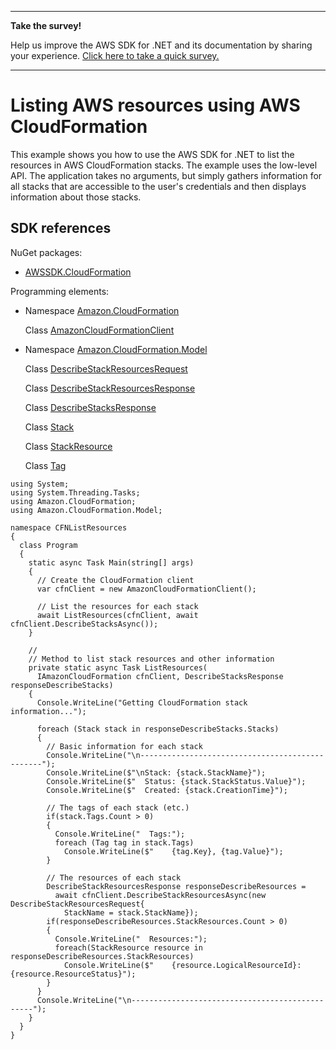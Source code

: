--------

**Take the survey\!**

Help us improve the AWS SDK for \.NET and its documentation by sharing your experience\. [Click here to take a quick survey\.](https://amazonmr.au1.qualtrics.com/jfe/form/SV_2nThyxw3YlloC7H)

--------

# Listing AWS resources using AWS CloudFormation<a name="cfn-list-resources"></a>

This example shows you how to use the AWS SDK for \.NET to list the resources in AWS CloudFormation stacks\. The example uses the low\-level API\. The application takes no arguments, but simply gathers information for all stacks that are accessible to the user's credentials and then displays information about those stacks\.

## SDK references<a name="w4aac19c17c13b5b1"></a>

NuGet packages:
+ [AWSSDK\.CloudFormation](https://www.nuget.org/packages/AWSSDK.CloudFormation/)

Programming elements:
+ Namespace [Amazon\.CloudFormation](https://docs.aws.amazon.com/sdkfornet/v3/apidocs/items/CloudFormation/NCloudFormation.html)

  Class [AmazonCloudFormationClient](https://docs.aws.amazon.com/sdkfornet/v3/apidocs/items/CloudFormation/TCloudFormationClient.html)
+ Namespace [Amazon\.CloudFormation\.Model](https://docs.aws.amazon.com/sdkfornet/v3/apidocs/items/CloudFormation/NCloudFormationModel.html)

  Class [DescribeStackResourcesRequest](https://docs.aws.amazon.com/sdkfornet/v3/apidocs/items/CloudFormation/TDescribeStackResourcesRequest.html)

  Class [DescribeStackResourcesResponse](https://docs.aws.amazon.com/sdkfornet/v3/apidocs/items/CloudFormation/TDescribeStackResourcesResponse.html)

  Class [DescribeStacksResponse](https://docs.aws.amazon.com/sdkfornet/v3/apidocs/items/CloudFormation/TDescribeStacksResponse.html)

  Class [Stack](https://docs.aws.amazon.com/sdkfornet/v3/apidocs/items/CloudFormation/TStack.html)

  Class [StackResource](https://docs.aws.amazon.com/sdkfornet/v3/apidocs/items/CloudFormation/TStackResource.html)

  Class [Tag](https://docs.aws.amazon.com/sdkfornet/v3/apidocs/items/CloudFormation/TTag.html)

```
using System;
using System.Threading.Tasks;
using Amazon.CloudFormation;
using Amazon.CloudFormation.Model;

namespace CFNListResources
{
  class Program
  {
    static async Task Main(string[] args)
    {
      // Create the CloudFormation client
      var cfnClient = new AmazonCloudFormationClient();

      // List the resources for each stack
      await ListResources(cfnClient, await cfnClient.DescribeStacksAsync());
    }

    //
    // Method to list stack resources and other information
    private static async Task ListResources(
      IAmazonCloudFormation cfnClient, DescribeStacksResponse responseDescribeStacks)
    {
      Console.WriteLine("Getting CloudFormation stack information...");

      foreach (Stack stack in responseDescribeStacks.Stacks)
      {
        // Basic information for each stack
        Console.WriteLine("\n------------------------------------------------");
        Console.WriteLine($"\nStack: {stack.StackName}");
        Console.WriteLine($"  Status: {stack.StackStatus.Value}");
        Console.WriteLine($"  Created: {stack.CreationTime}");

        // The tags of each stack (etc.)
        if(stack.Tags.Count > 0)
        {
          Console.WriteLine("  Tags:");
          foreach (Tag tag in stack.Tags)
            Console.WriteLine($"    {tag.Key}, {tag.Value}");
        }

        // The resources of each stack
        DescribeStackResourcesResponse responseDescribeResources =
          await cfnClient.DescribeStackResourcesAsync(new DescribeStackResourcesRequest{
            StackName = stack.StackName});
        if(responseDescribeResources.StackResources.Count > 0)
        {
          Console.WriteLine("  Resources:");
          foreach(StackResource resource in responseDescribeResources.StackResources)
            Console.WriteLine($"    {resource.LogicalResourceId}: {resource.ResourceStatus}");
        }
      }
      Console.WriteLine("\n------------------------------------------------");
    }
  }
}
```